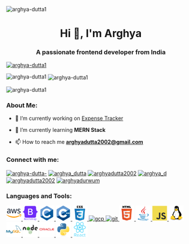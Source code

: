 <p align="left"> <img src="https://komarev.com/ghpvc/?username=arghya-dutta1&label=Profile%20views&color=0e75b6&style=flat" alt="arghya-dutta1" /> </p>
<h1 align="center">Hi 👋, I'm Arghya</h1>
<h3 align="center">A passionate frontend developer from India</h3>

<p align="left"> <a href="https://github.com/ryo-ma/github-profile-trophy"><img src="https://github-profile-trophy.vercel.app/?username=arghya-dutta1" alt="arghya-dutta1" /></a> </p>

<p><img align="left" src="https://github-readme-stats.vercel.app/api/top-langs?username=arghya-dutta1&show_icons=true&theme=transparent&locale=en&layout=donut-vertical" alt="arghya-dutta1" /></p>

<p>&nbsp;<img align="center" src="https://github-readme-stats.vercel.app/api?username=arghya-dutta1&show_icons=true&theme=transparent&locale=en" alt="arghya-dutta1" /></p>

<p><img align="center" src="https://github-readme-streak-stats.herokuapp.com/?user=arghya-dutta1&theme=transparent" alt="arghya-dutta1" /></p>

<h3 align="left">About Me:</h3>

- 🔭 I’m currently working on [Expense Tracker](https://github.com/Arghya-Dutta1/Expense-Tracker)

- 🌱 I’m currently learning **MERN Stack**

- 📫 How to reach me **arghyadutta2002@gmail.com**

<h3 align="left">Connect with me:</h3>
<p align="left">
<a href="https://linkedin.com/in/arghya-dutta-" target="blank"><img align="center" src="https://raw.githubusercontent.com/rahuldkjain/github-profile-readme-generator/master/src/images/icons/Social/linked-in-alt.svg" alt="arghya-dutta-" height="30" width="40" /></a>
<a href="https://www.codechef.com/users/arghya_dutta" target="blank"><img align="center" src="https://cdn.jsdelivr.net/npm/simple-icons@3.1.0/icons/codechef.svg" alt="arghya_dutta" height="30" width="40" /></a>
<a href="https://www.hackerrank.com/arghyadutta2002" target="blank"><img align="center" src="https://raw.githubusercontent.com/rahuldkjain/github-profile-readme-generator/master/src/images/icons/Social/hackerrank.svg" alt="arghyadutta2002" height="30" width="40" /></a>
<a href="https://codeforces.com/profile/arghya_d" target="blank"><img align="center" src="https://raw.githubusercontent.com/rahuldkjain/github-profile-readme-generator/master/src/images/icons/Social/codeforces.svg" alt="arghya_d" height="30" width="40" /></a>
<a href="https://www.leetcode.com/arghyadutta2002" target="blank"><img align="center" src="https://raw.githubusercontent.com/rahuldkjain/github-profile-readme-generator/master/src/images/icons/Social/leet-code.svg" alt="arghyadutta2002" height="30" width="40" /></a>
<a href="https://auth.geeksforgeeks.org/user/arghyadurwum" target="blank"><img align="center" src="https://raw.githubusercontent.com/rahuldkjain/github-profile-readme-generator/master/src/images/icons/Social/geeks-for-geeks.svg" alt="arghyadurwum" height="30" width="40" /></a>
</p>

<h3 align="left">Languages and Tools:</h3>
<p align="left"> <a href="https://aws.amazon.com" target="_blank" rel="noreferrer"> <img src="https://raw.githubusercontent.com/devicons/devicon/master/icons/amazonwebservices/amazonwebservices-original-wordmark.svg" alt="aws" width="40" height="40"/> </a> <a href="https://getbootstrap.com" target="_blank" rel="noreferrer"> <img src="https://raw.githubusercontent.com/devicons/devicon/master/icons/bootstrap/bootstrap-plain-wordmark.svg" alt="bootstrap" width="40" height="40"/> </a> <a href="https://www.cprogramming.com/" target="_blank" rel="noreferrer"> <img src="https://raw.githubusercontent.com/devicons/devicon/master/icons/c/c-original.svg" alt="c" width="40" height="40"/> </a> <a href="https://www.w3schools.com/cpp/" target="_blank" rel="noreferrer"> <img src="https://raw.githubusercontent.com/devicons/devicon/master/icons/cplusplus/cplusplus-original.svg" alt="cplusplus" width="40" height="40"/> </a> <a href="https://www.w3schools.com/css/" target="_blank" rel="noreferrer"> <img src="https://raw.githubusercontent.com/devicons/devicon/master/icons/css3/css3-original-wordmark.svg" alt="css3" width="40" height="40"/> </a> <a href="https://cloud.google.com" target="_blank" rel="noreferrer"> <img src="https://www.vectorlogo.zone/logos/google_cloud/google_cloud-icon.svg" alt="gcp" width="40" height="40"/> </a> <a href="https://git-scm.com/" target="_blank" rel="noreferrer"> <img src="https://www.vectorlogo.zone/logos/git-scm/git-scm-icon.svg" alt="git" width="40" height="40"/> </a> <a href="https://www.w3.org/html/" target="_blank" rel="noreferrer"> <img src="https://raw.githubusercontent.com/devicons/devicon/master/icons/html5/html5-original-wordmark.svg" alt="html5" width="40" height="40"/> </a> <a href="https://www.java.com" target="_blank" rel="noreferrer"> <img src="https://raw.githubusercontent.com/devicons/devicon/master/icons/java/java-original.svg" alt="java" width="40" height="40"/> </a> <a href="https://developer.mozilla.org/en-US/docs/Web/JavaScript" target="_blank" rel="noreferrer"> <img src="https://raw.githubusercontent.com/devicons/devicon/master/icons/javascript/javascript-original.svg" alt="javascript" width="40" height="40"/> </a> <a href="https://www.linux.org/" target="_blank" rel="noreferrer"> <img src="https://raw.githubusercontent.com/devicons/devicon/master/icons/linux/linux-original.svg" alt="linux" width="40" height="40"/> </a> <a href="https://www.mysql.com/" target="_blank" rel="noreferrer"> <img src="https://raw.githubusercontent.com/devicons/devicon/master/icons/mysql/mysql-original-wordmark.svg" alt="mysql" width="40" height="40"/> </a> <a href="https://nodejs.org" target="_blank" rel="noreferrer"> <img src="https://raw.githubusercontent.com/devicons/devicon/master/icons/nodejs/nodejs-original-wordmark.svg" alt="nodejs" width="40" height="40"/> </a> <a href="https://www.oracle.com/" target="_blank" rel="noreferrer"> <img src="https://raw.githubusercontent.com/devicons/devicon/master/icons/oracle/oracle-original.svg" alt="oracle" width="40" height="40"/> </a> <a href="https://www.python.org" target="_blank" rel="noreferrer"> <img src="https://raw.githubusercontent.com/devicons/devicon/master/icons/python/python-original.svg" alt="python" width="40" height="40"/> </a> <a href="https://reactjs.org/" target="_blank" rel="noreferrer"> <img src="https://raw.githubusercontent.com/devicons/devicon/master/icons/react/react-original-wordmark.svg" alt="react" width="40" height="40"/> </a> </p>
